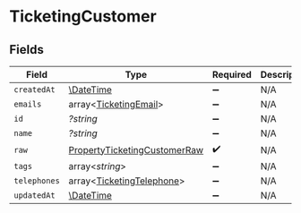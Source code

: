 # TicketingCustomer


## Fields

| Field                                                                               | Type                                                                                | Required                                                                            | Description                                                                         |
| ----------------------------------------------------------------------------------- | ----------------------------------------------------------------------------------- | ----------------------------------------------------------------------------------- | ----------------------------------------------------------------------------------- |
| `createdAt`                                                                         | [\DateTime](https://www.php.net/manual/en/class.datetime.php)                       | :heavy_minus_sign:                                                                  | N/A                                                                                 |
| `emails`                                                                            | array<[TicketingEmail](../../models/shared/TicketingEmail.md)>                      | :heavy_minus_sign:                                                                  | N/A                                                                                 |
| `id`                                                                                | *?string*                                                                           | :heavy_minus_sign:                                                                  | N/A                                                                                 |
| `name`                                                                              | *?string*                                                                           | :heavy_minus_sign:                                                                  | N/A                                                                                 |
| `raw`                                                                               | [PropertyTicketingCustomerRaw](../../models/shared/PropertyTicketingCustomerRaw.md) | :heavy_check_mark:                                                                  | N/A                                                                                 |
| `tags`                                                                              | array<*string*>                                                                     | :heavy_minus_sign:                                                                  | N/A                                                                                 |
| `telephones`                                                                        | array<[TicketingTelephone](../../models/shared/TicketingTelephone.md)>              | :heavy_minus_sign:                                                                  | N/A                                                                                 |
| `updatedAt`                                                                         | [\DateTime](https://www.php.net/manual/en/class.datetime.php)                       | :heavy_minus_sign:                                                                  | N/A                                                                                 |